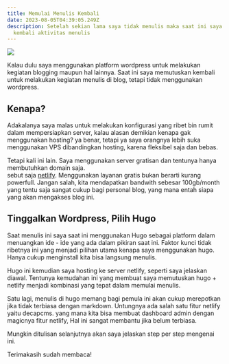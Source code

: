 ```yaml
---
title: Memulai Menulis Kembali
date: 2023-08-05T04:39:05.249Z
description: Setelah sekian lama saya tidak menulis maka saat ini saya memulai
  kembali aktivitas menulis
---
```

![](/img/kelly-sikkema-l5hg3ch_pgc-unsplash.jpg)

K﻿alau dulu saya menggunakan platform wordpress untuk melakukan kegiatan blogging maupun hal lainnya. Saat ini saya memutuskan kembali untuk melakukan kegiatan menulis di blog, tetapi tidak menggunakan wordpress. 

## K﻿enapa?

A﻿dakalanya saya malas untuk melakukan konfigurasi yang ribet bin rumit dalam mempersiapkan server, kalau alasan demikian kenapa gak menggunakan hosting? ya benar, tetapi ya saya orangnya lebih suka menggunakan VPS dibandingkan hosting, karena fleksibel saja dan bebas.

T﻿etapi kali ini lain. Saya menggunakan server gratisan dan tentunya hanya membutuhkan domain saja.\
s﻿ebut saja [netlify](https://www.netlify.com/). Menggunakan layanan gratis bukan berarti kurang powerfull. Jangan salah, kita mendapatkan bandwith sebesar 100gb/month yang tentu saja sangat cukup bagi personal blog, yang mana entah siapa yang akan mengakses blog ini.

## T﻿inggalkan Wordpress, Pilih Hugo

S﻿aat menulis ini saya saat ini menggunakan Hugo sebagai platform dalam menuangkan ide - ide yang ada dalam pikiran saat ini. Faktor kunci tidak ribetnya ini yang menjadi pilihan utama kenapa saya menggunakan hugo. Hanya cukup menginstall kita bisa langsung menulis. 

H﻿ugo ini kemudian saya hosting ke server netlify, seperti saya jelaskan diawal. Tentunya kemudahan ini yang membuat saya memutuskan hugo + netlify menjadi kombinasi yang tepat dalam memulai menulis. 

S﻿atu lagi, menulis di hugo memang bagi pemula ini akan cukup merepotkan jika tidak terbiasa dengan markdown. Untungnya ada salah satu fitur netlify yaitu decapcms. yang mana kita bisa membuat dashboard admin dengan magicnya fitur netlify, Hal ini sangat membantu jika belum terbiasa.

M﻿ungkin ditulisan selanjutnya akan saya jelaskan step per step mengenai ini.

T﻿erimakasih sudah membaca!